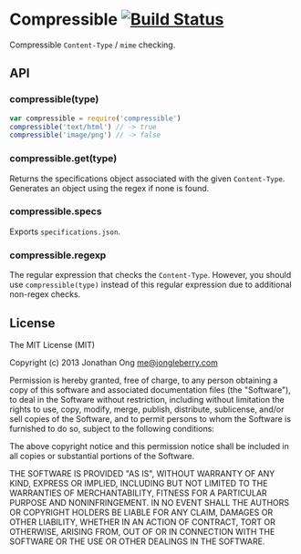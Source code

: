 # Compressible [![Build Status](https://travis-ci.org/expressjs/compressible.png)](https://travis-ci.org/expressjs/compressible)

Compressible `Content-Type` / `mime` checking.

## API

### compressible(type)

```js
var compressible = require('compressible')
compressible('text/html') // -> true
compressible('image/png') // -> false
```

### compressible.get(type)

Returns the specifications object associated with the given `Content-Type`.
Generates an object using the regex if none is found.

### compressible.specs

Exports `specifications.json`.

### compressible.regexp

The regular expression that checks the `Content-Type`.
However, you should use `compressible(type)` instead of this regular expression due to additional non-regex checks.

## License

The MIT License (MIT)

Copyright (c) 2013 Jonathan Ong me@jongleberry.com

Permission is hereby granted, free of charge, to any person obtaining a copy
of this software and associated documentation files (the "Software"), to deal
in the Software without restriction, including without limitation the rights
to use, copy, modify, merge, publish, distribute, sublicense, and/or sell
copies of the Software, and to permit persons to whom the Software is
furnished to do so, subject to the following conditions:

The above copyright notice and this permission notice shall be included in
all copies or substantial portions of the Software.

THE SOFTWARE IS PROVIDED "AS IS", WITHOUT WARRANTY OF ANY KIND, EXPRESS OR
IMPLIED, INCLUDING BUT NOT LIMITED TO THE WARRANTIES OF MERCHANTABILITY,
FITNESS FOR A PARTICULAR PURPOSE AND NONINFRINGEMENT. IN NO EVENT SHALL THE
AUTHORS OR COPYRIGHT HOLDERS BE LIABLE FOR ANY CLAIM, DAMAGES OR OTHER
LIABILITY, WHETHER IN AN ACTION OF CONTRACT, TORT OR OTHERWISE, ARISING FROM,
OUT OF OR IN CONNECTION WITH THE SOFTWARE OR THE USE OR OTHER DEALINGS IN
THE SOFTWARE.